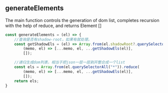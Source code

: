 
## generateElements

The main function controls the generation of dom list, completes recursion with the help of reduce, and returns Element []

```js
const generateElements = (el) => {
    //查询是否有shadow-root，如果有就处理。
    const getShadowEls = (el) => Array.from(el.shadowRoot?.querySelectorAll("*") || []).reduce(
        (memo, el) => [...memo, el, ...getShadowEls(el)],
        []);

    //递归生成dom列表，相当于把json一层一层剥开整合成一个list
    const els = Array.from(el.querySelectorAll("*")).reduce(
        (memo, el) => [...memo, el, ...getShadowEls(el)],
        []);
    return els;
}
```
